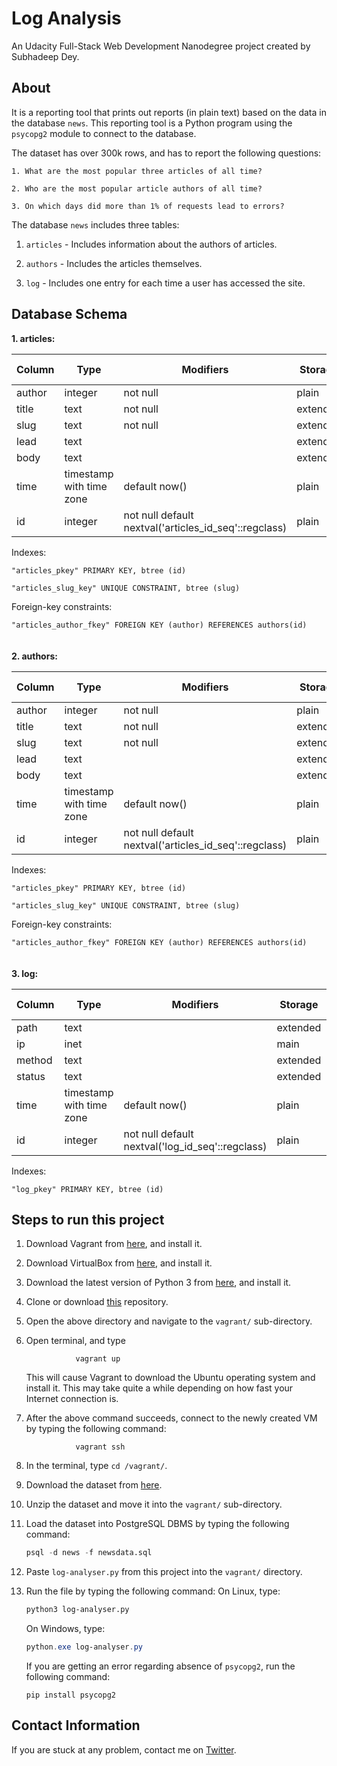 # Log Analysis

An Udacity Full-Stack Web Development Nanodegree project created by Subhadeep Dey.

## About

It is a reporting tool that prints out reports (in plain text) based on the data in the database `news`. This reporting tool is a Python program using the `psycopg2` module to connect to the database.

The dataset has over 300k rows, and has to report the following questions:
```
1. What are the most popular three articles of all time?

2. Who are the most popular article authors of all time?

3. On which days did more than 1% of requests lead to errors?
```

The database `news` includes three tables:

1. `articles` - Includes information about the authors of articles.

2. `authors` - Includes the articles themselves.

3. `log` - Includes one entry for each time a user has accessed the site.

## Database Schema

**1. articles:**

| Column |           Type           |                       Modifiers                       | Storage  | Stats target | Description|
|--------|--------------------------|-------------------------------------------------------|----------|--------------|------------|
| author | integer                  | not null                                              | plain    |              |            |
| title  | text                     | not null                                              | extended |              |            |
| slug   | text                     | not null                                              | extended |              |            |
| lead   | text                     |                                                       | extended |              |            |
| body   | text                     |                                                       | extended |              |            |
| time   | timestamp with time zone | default now()                                         | plain    |              |            |
| id     | integer                  | not null default nextval('articles_id_seq'::regclass) | plain    |              |            |

Indexes:

   `"articles_pkey" PRIMARY KEY, btree (id)`

   `"articles_slug_key" UNIQUE CONSTRAINT, btree (slug)`

Foreign-key constraints:

   `"articles_author_fkey" FOREIGN KEY (author) REFERENCES authors(id)`
\
\
\
**2. authors:**

| Column |           Type           |                       Modifiers                       | Storage  | Stats target | Description|
|--------|--------------------------|-------------------------------------------------------|----------|--------------|-------------|
| author | integer                  | not null                                              | plain    |              |             |
| title  | text                     | not null                                              | extended |              |             |
| slug   | text                     | not null                                              | extended |              |             |
| lead   | text                     |                                                       | extended |              |             |
| body   | text                     |                                                       | extended |              |             |
| time   | timestamp with time zone | default now()                                         | plain    |              |             |
| id     | integer                  | not null default nextval('articles_id_seq'::regclass) | plain    |              |             |

Indexes:

   `"articles_pkey" PRIMARY KEY, btree (id)`

   `"articles_slug_key" UNIQUE CONSTRAINT, btree (slug)`

Foreign-key constraints:

   `"articles_author_fkey" FOREIGN KEY (author) REFERENCES authors(id)`
\
\
\
**3. log:**

|  Column |           Type           |                    Modifiers                     | Storage  | Stats target | Description|
|-------|-------------------------|--------------------------------------------------|----------|--------------|---------------|
| path   | text                     |                                                  | extended |              |             |
| ip     | inet                     |                                                  | main     |              |             |
| method | text                     |                                                  | extended |              |             |
| status | text                     |                                                  | extended |              |             |
| time   | timestamp with time zone | default now()                                    | plain    |              |             |
| id     | integer                  | not null default nextval('log_id_seq'::regclass) | plain    |              |             |

Indexes:

   `"log_pkey" PRIMARY KEY, btree (id)`

## Steps to run this project

1. Download Vagrant from [here](https://www.vagrantup.com/downloads.html), and install it.
2. Download VirtualBox from [here](https://www.virtualbox.org/wiki/Downloads), and install it.
3. Download the latest version of Python 3 from [here](https://www.python.org/downloads/), and install it.
4. Clone or download [this](https://github.com/udacity/fullstack-nanodegree-vm) repository.
5. Open the above directory and navigate to the `vagrant/` sub-directory.
6. Open terminal, and type

                  vagrant up
   This will cause Vagrant to download the Ubuntu operating system and install it. This may take quite a while depending on how fast your Internet connection is.
7. After the above command succeeds, connect to the newly created VM by typing the following command:

                  vagrant ssh

8. In the terminal, type `cd /vagrant/`.
9. Download the dataset from [here](https://d17h27t6h515a5.cloudfront.net/topher/2016/August/57b5f748_newsdata/newsdata.zip).
10. Unzip the dataset and move it into the `vagrant/` sub-directory.
11. Load the dataset into PostgreSQL DBMS by typing the following command:

      ```SQL
      psql -d news -f newsdata.sql
      ```
      
12. Paste `log-analyser.py` from this project into the `vagrant/` directory.
13. Run the file by typing the following command:
      On Linux, type:

      ```bash
      python3 log-analyser.py
      ```

      On Windows, type:

      ```powershell
      python.exe log-analyser.py
      ```
     
     If you are getting an error regarding absence of `psycopg2`, run the following command:
     
     ```pip install psycopg2```
 

## Contact Information

If you are stuck at any problem, contact me on [Twitter](https://twitter.com/SDey_96).
